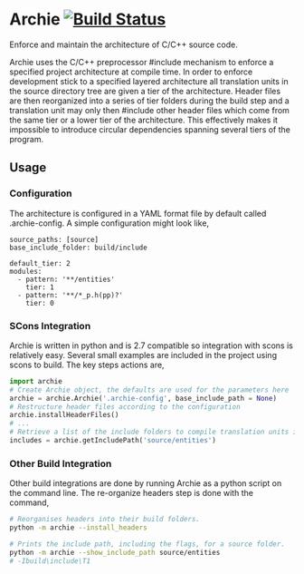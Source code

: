# Archie [![Build Status](https://travis-ci.org/niccroad/Archie.svg?branch=master)](https://travis-ci.org/niccroad/Archie)
Enforce and maintain the architecture of C/C++ source code.

Archie uses the C/C++ preprocessor #include mechanism to enforce a specified project architecture at compile time. In order to 
enforce development stick to a specified layered architecture all translation units in the source directory tree are given a tier
of the architecture. Header files are then reorganized into a series of tier folders during the build step and a translation unit 
may only then #include other header files which come from the same tier or a lower tier of the architecture. This effectively makes
it impossible to introduce circular dependencies spanning several tiers of the program.

## Usage

### Configuration

The architecture is configured in a YAML format file by default called .archie-config. A simple configuration might look like,

```
source_paths: [source]
base_include_folder: build/include

default_tier: 2
modules:
  - pattern: '**/entities'
    tier: 1
  - pattern: '**/*_p.h(pp)?'
    tier: 0
```

### SCons Integration

Archie is written in python and is 2.7 compatible so integration with scons is relatively easy. Several small examples are included 
in the project using scons to build. The key steps actions are,

```python
import archie
# Create Archie object, the defaults are used for the parameters here
archie = archie.Archie('.archie-config', base_include_path = None)
# Restructure header files according to the configuration
archie.installHeaderFiles()
# ...
# Retrieve a list of the include folders to compile translation units in the folder source/entities
includes = archie.getIncludePath('source/entities')
```

### Other Build Integration

Other build integrations are done by running Archie as a python script on the command line. The re-organize headers step is done
with the command,

```sh
# Reorganises headers into their build folders.
python -m archie --install_headers

# Prints the include path, including the flags, for a source folder.
python -m archie --show_include_path source/entities
# -Ibuild\include\T1
```
